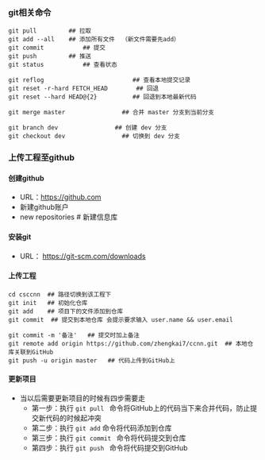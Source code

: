### git相关命令

```
git pull         ## 拉取
git add --all    ## 添加所有文件  （新文件需要先add）
git commit			 ## 提交
git push         ## 推送
git status 			 ## 查看状态

git reflog                         ## 查看本地提交记录
git reset -r-hard FETCH_HEAD        ## 回退
git reset --hard HEAD@{2}          ## 回退到本地最新代码

git merge master		        ## 合并 master 分支到当前分支

git branch dev   		      ## 创建 dev 分支
git checkout dev			    ## 切换到 dev 分支
```



### 上传工程至github

#### 创建github 

- URL：https://github.com
- 新建github账户
- new repositories     # 新建信息库



#### 安装git

- URL： https://git-scm.com/downloads



#### 上传工程

```
cd csccnn  ## 路径切换到该工程下
git init   ## 初始化仓库
git add    ## 项目下的文件添加到仓库
git commit  ## 提交到本地仓库 会提示要求输入 user.name && user.email 
		
git commit -m '备注'   ## 提交时加上备注
git remote add origin https://github.com/zhengkai7/ccnn.git  ## 本地仓库关联到GitHub
git push -u origin master   ## 代码上传到GitHub上
```



#### 更新项目

- 当以后需要更新项目的时候有四步需要走
  - 第一步：执行   `git pull `   命令将GitHub上的代码当下来合并代码，防止提交新代码的时候起冲突
  - 第二步：执行   `git add`     命令将代码添加到仓库
  - 第三步：执行   `git commit `    命令将代码提交到仓库
  - 第四步：执行   `git push `      命令将代码提交到GitHub 








